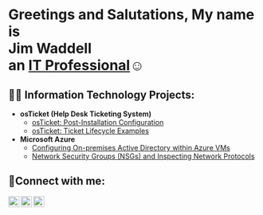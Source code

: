 <h1>Greetings and Salutations, My name is<br>
  Jim Waddell <br>
  an <a href="https://www.linkedin.com/in/james-waddell-904016282/">IT Professional</a>☺</h1>

<h2>👨‍💻 Information Technology Projects:</h2>

- <b>osTicket (Help Desk Ticketing System)</b>
  - [osTicket: Post-Installation Configuration](https://github.com/jwaddell14641/jwaddell14641/blob/main/README.md)
  - [osTicket: Ticket Lifecycle Examples](https://github.com/jwaddell14641/jwaddell14641/blob/main/README.md)
- <b>Microsoft Azure</b>
  - [Configuring On-premises Active Directory within Azure VMs](https://github.com/jwaddell14641/Active-Directory-Config)
  - [Network Security Groups (NSGs) and Inspecting Network Protocols](https://github.com/jwaddell14641/azure-network-protocols)

<h2>🤳Connect with me:</h2>

[<img align="left" alt="Josh | Twitter" width="22px" src="https://cdn.jsdelivr.net/npm/simple-icons@v3/icons/twitter.svg" />][twitter]
[<img align="left" alt="Josh | LinkedIn" width="22px" src="https://cdn.jsdelivr.net/npm/simple-icons@v3/icons/linkedin.svg" />][linkedin]
[<img align="left" alt="Josh | Instagram" width="22px" src="https://cdn.jsdelivr.net/npm/simple-icons@v3/icons/instagram.svg" />][instagram]

[twitter]: https://twitter.com/jwaddell14641
[instagram]: https://www.instagram.com/
[linkedin]: https://www.linkedin.com/in/james-waddell-904016282/
